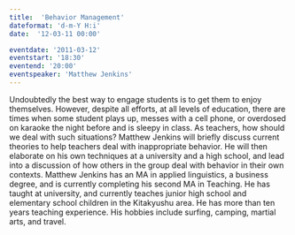 ```yaml
---
title:  'Behavior Management'
dateformat: 'd-m-Y H:i'
date:  '12-03-11 00:00'

eventdate: '2011-03-12'
eventstart: '18:30'
eventend: '20:00'
eventspeaker: 'Matthew Jenkins'
---
```


Undoubtedly the best way to engage students is to get them to enjoy themselves. However, despite all efforts, at all levels of education, there are times when some student plays up, messes with a cell phone, or overdosed on karaoke the night before and is sleepy in class. As teachers, how should we deal with such situations?
Matthew Jenkins will briefly discuss current theories to help teachers deal with inappropriate behavior. He will then elaborate on his own techniques at a university and a high school, and lead into a discussion of how others in the group deal with behavior in their own contexts.
Matthew Jenkins has an MA in applied linguistics, a business degree, and is currently completing his second MA in Teaching. He has taught at university, and currently teaches junior high school and elementary school children in the Kitakyushu area. He has more than ten years teaching experience. His hobbies include surfing, camping, martial arts, and travel.

